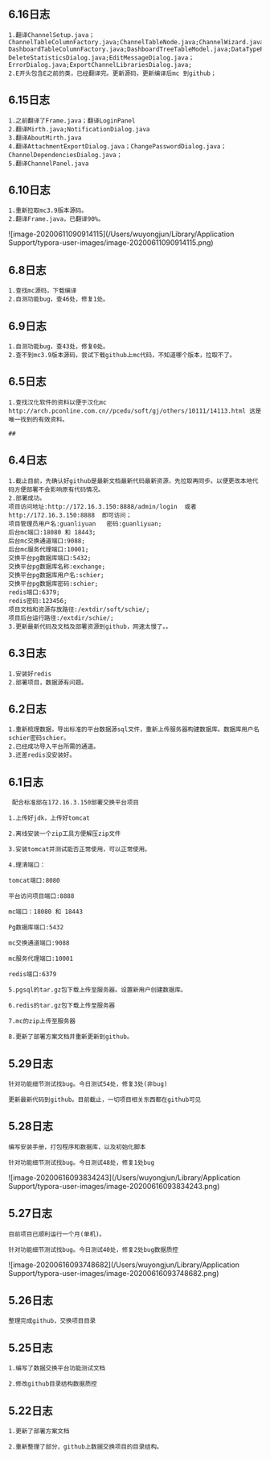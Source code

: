 ## 6.16日志

```
1.翻译ChannelSetup.java；ChannelTableColumnFactory.java;ChannelTableNode.java;ChannelWizard.java;CustomErrorDialog.java;DashboardPanel.java;
DashboardTableColumnFactory.java;DashboardTreeTableModel.java;DataTypePropertiesTableModel.java;DataTypesDialog.java;DataTypePropertiesTableModel.java;DataTypesDialog.java;
DeleteStatisticsDialog.java;EditMessageDialog.java；ErrorDialog.java;ExportChannelLibrariesDialog.java;
2.E开头包含E之前的类，已经翻译完。更新源码，更新编译后mc 到github；
```



## 6.15日志

```
1.之前翻译了Frame.java；翻译LoginPanel
2.翻译Mirth.java;NotificationDialog.java
3.翻译AboutMirth.java
4.翻译AttachmentExportDialog.java；ChangePasswordDialog.java；ChannelDependenciesDialog.java；
5.翻译ChannelPanel.java
```



## 6.10日志

```
1.重新拉取mc3.9版本源码。
2.翻译Frame.java，已翻译90%。
```

![image-20200611090914115](/Users/wuyongjun/Library/Application Support/typora-user-images/image-20200611090914115.png)

## 6.8日志

```
1.查找mc源码，下载编译
2.自测功能bug，查46处，修复1处。
```



## 6.9日志

```
1.自测功能bug，查43处，修复0处。
2.查不到mc3.9版本源码，尝试下载github上mc代码，不知道哪个版本，拉取不了。
```

## 6.5日志

```
1.查找汉化软件的资料以便于汉化mc
http://arch.pconline.com.cn//pcedu/soft/gj/others/10111/14113.html 这是唯一找到的有效资料。

## 
```

## 6.4日志

```
1.截止目前，先确认好github是最新文档最新代码最新资源，先拉取再同步。以便更改本地代码方便部署不会影响原有代码情况。
2.部署成功。
项目访问地址:http://172.16.3.150:8888/admin/login  或者 http://172.16.3.150:8888  即可访问；
项目管理员用户名:guanliyuan   密码:guanliyuan;
后台mc端口:18080 和 18443;
后台mc交换通道端口:9088;
后台mc服务代理端口:10001;
交换平台pg数据库端口:5432;
交换平台pg数据库名称:exchange;
交换平台pg数据库用户名:schier;
交换平台pg数据库密码:schier;
redis端口:6379;
redis密码:123456;
项目文档和资源存放路径:/extdir/soft/schie/;
项目后台运行路径:/extdir/schie/;
3.更新最新代码及文档及部署资源到github，网速太慢了。。
```



## 6.3日志

```
1.安装好redis
2.部署项目，数据源有问题。
```



## 6.2日志

```
1.重新梳理数据，导出标准的平台数据源sql文件，重新上传服务器构建数据库。数据库用户名schier密码schier。
2.已经成功导入平台所需的通道。
3.还差redis没安装好。
```



## 6.1日志

```
 配合标准部在172.16.3.150部署交换平台项目

1.上传好jdk，上传好tomcat

2.离线安装一个zip工具方便解压zip文件

3.安装tomcat并测试能否正常使用，可以正常使用。

4.理清端口：

tomcat端口:8080

平台访问项目端口:8888

mc端口：18080 和 18443

Pg数据库端口:5432

mc交换通道端口:9088

mc服务代理端口:10001

redis端口:6379

5.pgsql的tar.gz包下载上传至服务器。设置新用户创建数据库。

6.redis的tar.gz包下载上传至服务器

7.mc的zip上传至服务器

8.更新了部署方案文档并重新更新到github。
```



## 5.29日志

 

```
针对功能细节测试找bug。今日测试54处，修复3处(非bug)

更新最新代码到github。目前截止，一切项目相关东西都在github可见
```



## 5.28日志

```
编写安装手册，打包程序和数据库，以及初始化脚本

针对功能细节测试找bug。今日测试48处，修复1处bug
```

![image-20200616093834243](/Users/wuyongjun/Library/Application Support/typora-user-images/image-20200616093834243.png)

## 5.27日志

```
目前项目已顺利运行一个月(单机)。

针对功能细节测试找bug。今日测试40处，修复2处bug数据质控
```

![image-20200616093748682](/Users/wuyongjun/Library/Application Support/typora-user-images/image-20200616093748682.png)

## 5.26日志

```
整理完成github，交换项目目录
```



## 5.25日志

```
1.编写了数据交换平台功能测试文档

2.修改github目录结构数据质控
```



## 5.22日志

   

```
1.更新了部署方案文档

2.重新整理了部分，github上数据交换项目的目录结构。
```

